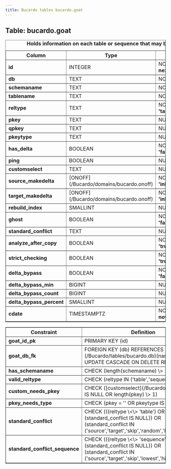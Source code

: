 ```yaml
---
title: Bucardo tables bucardo.goat
---
```



<h2>
Table: bucardo.goat

</h2>
<table border="1" cellpadding="3">
<caption style="white-space: nowrap">
<b>Holds information on each table or sequence that may be replicated</b>

</caption>
<tr>
<th>
Column

</th>
<th>
Type

</th>
<th>
Notes

</th>
</tr>
<tr>
<td>
<b>id</b>

</td>
<td>
INTEGER

</td>
<td>
NOT NULL DEFAULT <b>nextval('goat_id_seq')</b>

</td>
</tr>
<tr>
<td>
<b>db</b>

</td>
<td>
TEXT

</td>
<td>
NOT NULL

</td>
</tr>
<tr>
<td>
<b>schemaname</b>

</td>
<td>
TEXT

</td>
<td>
NOT NULL

</td>
</tr>
<tr>
<td>
<b>tablename</b>

</td>
<td>
TEXT

</td>
<td>
NOT NULL

</td>
</tr>
<tr>
<td>
<b>reltype</b>

</td>
<td>
TEXT

</td>
<td>
NOT NULL DEFAULT <b>'table'</b>

</td>
</tr>
<tr>
<td>
<b>pkey</b>

</td>
<td>
TEXT

</td>
<td>
NULL

</td>
</tr>
<tr>
<td>
<b>qpkey</b>

</td>
<td>
TEXT

</td>
<td>
NULL

</td>
</tr>
<tr>
<td>
<b>pkeytype</b>

</td>
<td>
TEXT

</td>
<td>
NULL

</td>
</tr>
<tr>
<td>
<b>has_delta</b>

</td>
<td>
BOOLEAN

</td>
<td>
NOT NULL DEFAULT <b>'false'</b>

</td>
</tr>
<tr>
<td>
<b>ping</b>

</td>
<td>
BOOLEAN

</td>
<td>
NULL

</td>
</tr>
<tr>
<td>
<b>customselect</b>

</td>
<td>
TEXT

</td>
<td>
NULL

</td>
</tr>
<tr>
<td>
<b>source_makedelta</b>

</td>
<td>
[ONOFF](/Bucardo/domains/bucardo.onoff)

</td>
<td>
NOT NULL DEFAULT <b>'inherits'</b>

</td>
</tr>
<tr>
<td>
<b>target_makedelta</b>

</td>
<td>
[ONOFF](/Bucardo/domains/bucardo.onoff)

</td>
<td>
NOT NULL DEFAULT <b>'inherits'</b>

</td>
</tr>
<tr>
<td>
<b>rebuild_index</b>

</td>
<td>
SMALLINT

</td>
<td>
NULL DEFAULT <b>0</b>

</td>
</tr>
<tr>
<td>
<b>ghost</b>

</td>
<td>
BOOLEAN

</td>
<td>
NOT NULL DEFAULT <b>'false'</b>

</td>
</tr>
<tr>
<td>
<b>standard_conflict</b>

</td>
<td>
TEXT

</td>
<td>
NULL

</td>
</tr>
<tr>
<td>
<b>analyze_after_copy</b>

</td>
<td>
BOOLEAN

</td>
<td>
NOT NULL DEFAULT <b>'true'</b>

</td>
</tr>
<tr>
<td>
<b>strict_checking</b>

</td>
<td>
BOOLEAN

</td>
<td>
NOT NULL DEFAULT <b>'true'</b>

</td>
</tr>
<tr>
<td>
<b>delta_bypass</b>

</td>
<td>
BOOLEAN

</td>
<td>
NOT NULL DEFAULT <b>'false'</b>

</td>
</tr>
<tr>
<td>
<b>delta_bypass_min</b>

</td>
<td>
BIGINT

</td>
<td>
NULL

</td>
</tr>
<tr>
<td>
<b>delta_bypass_count</b>

</td>
<td>
BIGINT

</td>
<td>
NULL

</td>
</tr>
<tr>
<td>
<b>delta_bypass_percent</b>

</td>
<td>
SMALLINT

</td>
<td>
NULL

</td>
</tr>
<tr>
<td>
<b>cdate</b>

</td>
<td>
TIMESTAMPTZ

</td>
<td>
NOT NULL DEFAULT <b>now()</b>

</td>
</tr>
</table>
<table border="1" cellpadding="3" style="margin-top: 15px">
<tr>
<th>
Constraint

</th>
<th>
Definition

</th>
</tr>
<tr>
<td>
<b>goat_id_pk</b>

</td>
<td>
PRIMARY KEY (id)

</td>
</tr>
<tr>
<td>
<b>goat_db_fk</b>

</td>
<td>
FOREIGN KEY (db) REFERENCES [bucardo.db](/Bucardo/tables/bucardo.db)(name) ON UPDATE CASCADE ON DELETE RESTRICT

</td>
</tr>
<tr>
<td>
<b>has_schemaname</b>

</td>
<td>
CHECK (length(schemaname) \> 1)

</td>
</tr>
<tr>
<td>
<b>valid_reltype</b>

</td>
<td>
CHECK (reltype IN ('table','sequence'))

</td>
</tr>
<tr>
<td>
<b>custom_needs_pkey</b>

</td>
<td>
CHECK ([customselect](/Bucardo/customselect) IS NULL OR length(pkey) \> 1)

</td>
</tr>
<tr>
<td>
<b>pkey_needs_type</b>

</td>
<td>
CHECK (pkey = '' OR pkeytype IS NOT NULL)

</td>
</tr>
<tr>
<td>
<b>standard_conflict</b>

</td>
<td>
CHECK (((reltype \<\> 'table') OR (standard_conflict IS NULL)) OR (standard_conflict IN ('source','target','skip','random','latest','abort')))

</td>
</tr>
<tr>
<td>
<b>standard_conflict_sequence</b>

</td>
<td>
CHECK (((reltype \<\> 'sequence') OR (standard_conflict IS NULL)) OR (standard_conflict IN ('source','target','skip','lowest','highest')))

</td>
</tr>
</table>
